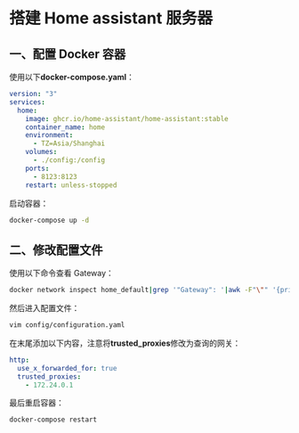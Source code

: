 # 搭建 Home assistant 服务器

## 一、配置 Docker 容器

使用以下**docker-compose.yaml**：

```yaml
version: "3"
services:
  home:
    image: ghcr.io/home-assistant/home-assistant:stable
    container_name: home
    environment:
      - TZ=Asia/Shanghai
    volumes:
      - ./config:/config
    ports:
      - 8123:8123
    restart: unless-stopped
```

启动容器：

```sh
docker-compose up -d
```

## 二、修改配置文件

使用以下命令查看 Gateway：

```sh
docker network inspect home_default|grep '"Gateway": '|awk -F"\"" '{print $4}'
```

然后进入配置文件：

```sh
vim config/configuration.yaml
```

在末尾添加以下内容，注意将**trusted_proxies**修改为查询的网关：

```yaml
http:
  use_x_forwarded_for: true
  trusted_proxies:
    - 172.24.0.1
```

最后重启容器：

```sh
docker-compose restart
```
